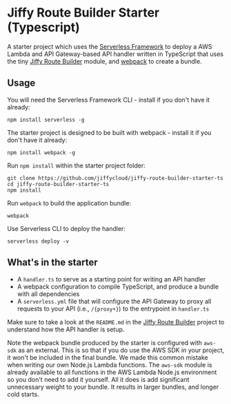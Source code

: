 # Jiffy Route Builder Starter (Typescript)

A starter project which uses the [Serverless Framework](https://serverless.com/framework/docs) to deploy a AWS Lambda and API Gateway-based API handler written in TypeScript that uses the tiny [Jiffy Route Builder](https://github.com/jiffycloud/jiffy-route-builder) module, and [webpack](https://webpack.js.org) to create a bundle.



## Usage

You will need the Serverless Framework CLI - install if you don't have it already:

```
npm install serverless -g
```

The starter project is designed to be built with webpack - install it if you don't have it already:

```
npm install webpack -g
```

Run `npm install` within the starter project folder:

```
git clone https://github.com/jiffycloud/jiffy-route-builder-starter-ts
cd jiffy-route-builder-starter-ts
npm install
```

Run `webpack` to build the application bundle:

```
webpack
```

Use Serverless CLI to deploy the handler:

```
serverless deploy -v
```



## What's in the starter

- A `handler.ts` to serve as a starting point for writing an API handler
- A webpack configuration to compile TypeScript, and produce a bundle with all dependencies
- A `serverless.yml` file that will configure the API Gateway to proxy all requests to your API (i.e., `/{proxy+}`) to the entrypoint in `handler.ts`

Make sure to take a look at the `README.md` in the  [Jiffy Route Builder](https://github.com/jiffycloud/jiffy-route-builder) project to understand how the API handler is setup. 

Note the webpack bundle produced by the starter is configured with `aws-sdk` as an external. This is so that if you do use the AWS SDK in your project, it won't be included in the final bundle. We made this common mistake when writing our own Node.js Lambda functions. The `aws-sdk` module is already available to all functions in the AWS Lambda Node.js environment so you don't need to add it yourself. All it does is add significant unnecessary weight to your bundle. It results in larger bundles, and longer cold starts.
